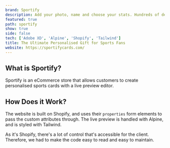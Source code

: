```yaml
---
brand: Sportify
description: Add your photo, name and choose your stats. Hundreds of designs to choose from.
featured: true
path: sportify
show: true
side: false
tech: ['Adobe XD', 'Alpine', 'Shopify', 'Tailwind']
title: The Ultimate Personalised Gift for Sports Fans
website: https://sportifycards.com/
---
```


## What is Sportify?

Sportify is an eCommerce store that allows customers to create personalised sports cards with a live preview editor.

## How Does it Work?

The website is built on Shopify, and uses their `properties` form elements to pass the custom attributes through. The live preview is handled with Alpine, and is styled with Tailwind.

As it's Shopify, there's a lot of control that's accessible for the client. Therefore, we had to make the code easy to read and easy to maintain.
